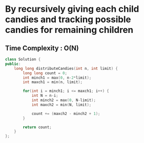 # By recursively giving each child candies and tracking possible candies for remaining children

## Time Complexity : O(N)

``` cpp []
class Solution {
public:
    long long distributeCandies(int n, int limit) {
        long long count = 0;
        int minch1 = max(0, n-2*limit);
        int maxch1 = min(n, limit);

        for(int i = minch1; i <= maxch1; i++) {
            int N = n-i;
            int minch2 = max(0, N-limit);
            int maxch2 = min(N, limit);

            count += (maxch2 - minch2 + 1); 
        }

        return count;
    }
};
```